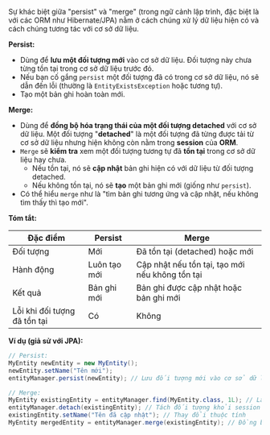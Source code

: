 Sự khác biệt giữa "persist" và "merge" (trong ngữ cảnh lập trình, đặc biệt là với các ORM như Hibernate/JPA) nằm ở cách chúng xử lý dữ liệu hiện có và cách chúng tương tác với cơ sở dữ liệu.

**Persist:**

* Dùng để **lưu một đối tượng mới** vào cơ sở dữ liệu.  Đối tượng này chưa từng tồn tại trong cơ sở dữ liệu trước đó.
* Nếu bạn cố gắng `persist` một đối tượng đã có trong cơ sở dữ liệu, nó sẽ dẫn đến lỗi (thường là `EntityExistsException` hoặc tương tự).
* Tạo một bản ghi hoàn toàn mới.

**Merge:**

* Dùng để **đồng bộ hóa trạng thái của một đối tượng detached** với cơ sở dữ liệu. Một đối tượng "**detached**" là một đối tượng đã từng được tải từ cơ sở dữ liệu nhưng hiện không còn nằm trong **session** của **ORM**.
* `Merge` sẽ **kiểm tra** xem một đối tượng tương tự đã **tồn tại** trong cơ sở dữ liệu hay chưa.
    * Nếu tồn tại, nó sẽ **cập nhật** bản ghi hiện có với dữ liệu từ đối tượng detached.
    * Nếu không tồn tại, nó sẽ **tạo** một bản ghi mới (giống như `persist`).
* Có thể hiểu `merge` như là "tìm bản ghi tương ứng và cập nhật, nếu không tìm thấy thì tạo mới".

**Tóm tắt:**

| Đặc điểm | Persist | Merge |
|---|---|---|
| Đối tượng | Mới | Đã tồn tại (detached) hoặc mới |
| Hành động | Luôn tạo mới | Cập nhật nếu tồn tại, tạo mới nếu không tồn tại |
| Kết quả | Bản ghi mới | Bản ghi được cập nhật hoặc bản ghi mới |
| Lỗi khi đối tượng đã tồn tại | Có | Không |


**Ví dụ (giả sử với JPA):**

```java
// Persist:
MyEntity newEntity = new MyEntity();
newEntity.setName("Tên mới");
entityManager.persist(newEntity); // Lưu đối tượng mới vào cơ sở dữ liệu

// Merge:
MyEntity existingEntity = entityManager.find(MyEntity.class, 1L); // Lấy đối tượng từ CSDL
entityManager.detach(existingEntity); // Tách đối tượng khỏi session
existingEntity.setName("Tên đã cập nhật"); // Thay đổi thuộc tính
MyEntity mergedEntity = entityManager.merge(existingEntity); // Đồng bộ thay đổi với CSDL
```

 

